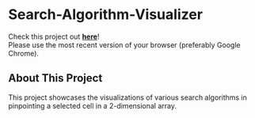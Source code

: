 # Search-Algorithm-Visualizer
Check this project out [**here**](https://lennonchoong.github.io/Search-Algorithm-Visualizer/)!<br/>Please use the most recent version of your browser (preferably Google Chrome).

## About This Project
This project showcases the visualizations of various search algorithms in pinpointing a selected cell in a 2-dimensional array.
